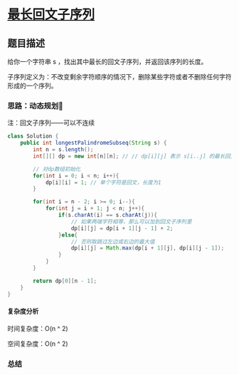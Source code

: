 # [最长回文子序列](最长回文子序列"[题目地址](https://leetcode.cn/problems/longest-palindromic-subsequence/description/)")

## 题目描述
给你一个字符串 s ，找出其中最长的回文子序列，并返回该序列的长度。

子序列定义为：不改变剩余字符顺序的情况下，删除某些字符或者不删除任何字符形成的一个序列。

### 思路：动态规划🌟

注：回文子序列——可以不连续

```java
class Solution {
    public int longestPalindromeSubseq(String s) {
        int n = s.length();
        int[][] dp = new int[n][n]; // // dp[i][j] 表示 s[i..j] 的最长回文子序列长度

        // 对dp数组初始化
        for(int i = 0; i < n; i++){
            dp[i][i] = 1; // 单个字符是回文，长度为1
        }

        for(int i = n - 2; i >= 0; i--){
            for(int j = i + 1; j < n; j++){
                if(s.charAt(i) == s.charAt(j)){
                    // 如果两端字符相等，那么可以加到回文子序列里
                    dp[i][j] = dp[i + 1][j - 1] + 2;
                }else{
                    // 否则取跳过左边或右边的最大值
                    dp[i][j] = Math.max(dp[i + 1][j], dp[i][j - 1]);
                }
            }
        }

        return dp[0][n - 1];
    }
}
```

#### 复杂度分析
时间复杂度：O(n ^ 2)

空间复杂度：O(n ^ 2)

### 总结
